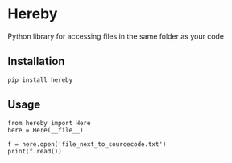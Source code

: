 # Hereby
Python library for accessing files in the same folder as your code

## Installation

```pip install hereby```

## Usage

```
from hereby import Here
here = Here(__file__)

f = here.open('file_next_to_sourcecode.txt')
print(f.read())
```
